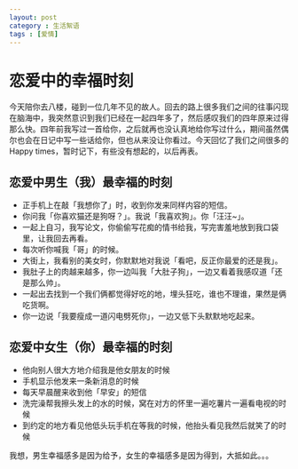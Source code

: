```yaml
---
layout: post
category : 生活絮语
tags : [爱情]
---
```


# 恋爱中的幸福时刻


今天陪你去八楼，碰到一位几年不见的故人。回去的路上很多我们之间的往事闪现在脑海中，我突然意识到我们已经在一起四年多了，然后感叹我们的四年原来过得那么快。四年前我写过一首给你，之后就再也没认真地给你写过什么，期间虽然偶尔也会在日记中写一些话给你，但也从来没让你看过。今天回忆了我们之间很多的Happy times，暂时记下，有些没有想起的，以后再表。

## 恋爱中男生（我）最幸福的时刻

* 正手机上在敲「我想你了」时，收到你发来同样内容的短信。  
*  你问我「你喜欢猫还是狗呀？」。我说「我喜欢狗」。你「汪汪~」。
* 一起上自习，我写论文，你偷偷写花痴的情书给我，写完害羞地放到我口袋里，让我回去再看。
* 每次听你喊我「哥」的时候。
* 大街上，我看别的美女时，你默默地对我说「看吧，反正你最爱的还是我」。
* 我肚子上的肉越来越多，你一边叫我「大肚子狗」，一边又看着我感叹道「还是那么帅」。
* 一起出去找到一个我们俩都觉得好吃的地，埋头狂吃，谁也不理谁，果然是俩吃货啊。
* 你一边说「我要瘦成一道闪电劈死你」，一边又低下头默默地吃起来。

## 恋爱中女生（你）最幸福的时刻

* 他向别人很大方地介绍我是他女朋友的时候
* 手机显示他发来一条新消息的时候
* 每天早晨醒来收到他「早安」的短信
* 洗完澡帮我擦头发上的水的时候，窝在对方的怀里一遍吃薯片一遍看电视的时候
* 到约定的地方看见他低头玩手机在等我的时候，他抬头看见我然后就笑了的时候

我想，男生幸福感多是因为给予，女生的幸福感多是因为得到，大抵如此。。。
				